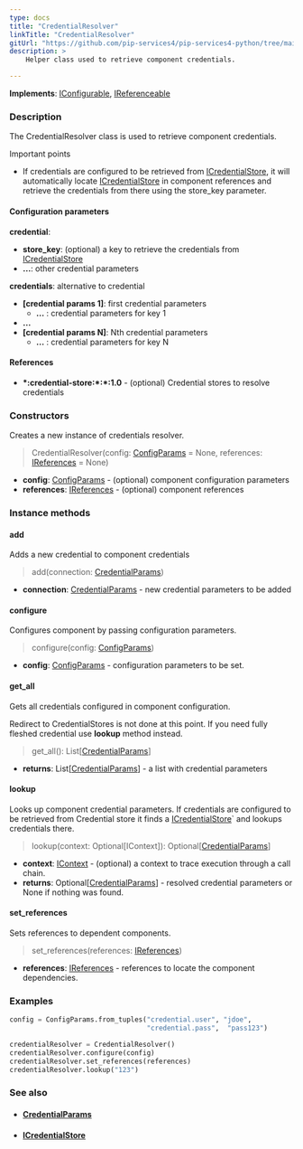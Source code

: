 ```yaml
---
type: docs
title: "CredentialResolver"
linkTitle: "CredentialResolver"
gitUrl: "https://github.com/pip-services4/pip-services4-python/tree/main/pip-services4-config-python"
description: >
    Helper class used to retrieve component credentials.

---
```


**Implements**: [IConfigurable](../../../components/config/iconfigurable), [IReferenceable](../../../components/refer/ireferenceable)

### Description

The CredentialResolver class is used to retrieve component credentials.

Important points

- If credentials are configured to be retrieved from [ICredentialStore](../icredential_store), it will automatically locate [ICredentialStore](../icredential_store) in component references and retrieve the credentials from there using the store_key parameter.

#### Configuration parameters

**credential**: 
- **store_key**: (optional) a key to retrieve the credentials from [ICredentialStore](../icredential_store)
- **...**: other credential parameters

**credentials**: alternative to credential
- **[credential params 1]**: first credential parameters
    - **...** : credential parameters for key 1
- **...**
- **[credential params N]**:       Nth credential parameters
    - **...** : credential parameters for key N

#### References
- **\*:credential-store:\*:\*:1.0** -  (optional) Credential stores to resolve credentials


### Constructors
Creates a new instance of credentials resolver.

> CredentialResolver(config: [ConfigParams](../../../components/config/config_params) = None, references: [IReferences](../../../components/refer/ireferences) = None)

- **config**: [ConfigParams](../../../components/config/config_params) - (optional) component configuration parameters
- **references**: [IReferences](../../../components/refer/ireferences) - (optional) component references


### Instance methods

#### add
Adds a new credential to component credentials

> add(connection: [CredentialParams](../credential_params))

- **connection**: [CredentialParams](../credential_params) - new credential parameters to be added


#### configure
Configures component by passing configuration parameters.

> configure(config: [ConfigParams](../../../components/config/config_params))

- **config**: [ConfigParams](../../../components/config/config_params) - configuration parameters to be set.


#### get_all
Gets all credentials configured in component configuration.

Redirect to CredentialStores is not done at this point.
If you need fully fleshed credential use **lookup** method instead.

> get_all(): List[[CredentialParams](../credential_params)]

- **returns**: List[[CredentialParams](../credential_params)] - a list with credential parameters


#### lookup
Looks up component credential parameters. If credentials are configured to be retrieved
from Credential store it finds a [ICredentialStore](../icredential_store)` and lookups credentials there.

> lookup(context: Optional[IContext]): Optional[[CredentialParams](../credential_params)]

- **context**: [IContext](../../../components/context/icontext) - (optional) a context to trace execution through a call chain.
- **returns**: Optional[[CredentialParams](../credential_params)] - resolved credential parameters or None if nothing was found.


#### set_references
Sets references to dependent components.

> set_references(references: [IReferences](../../../components/refer/ireferences))

- **references**: [IReferences](../../../components/refer/ireferences) - references to locate the component dependencies.

### Examples
```python
config = ConfigParams.from_tuples("credential.user", "jdoe",
                                  "credential.pass",  "pass123")

credentialResolver = CredentialResolver()
credentialResolver.configure(config)
credentialResolver.set_references(references)
credentialResolver.lookup("123")
```


### See also
- #### [CredentialParams](../credential_params)
- #### [ICredentialStore](../icredential_store)
